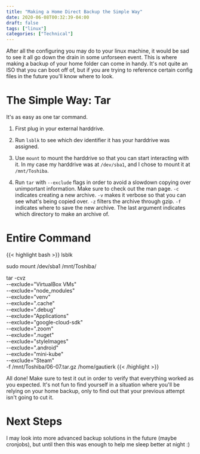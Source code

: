 ```yaml
---
title: "Making a Home Direct Backup the Simple Way"
date: 2020-06-08T00:32:39-04:00
draft: false
tags: ["linux"]
categories: ["Technical"]
---
```


After all the configuring you may do to your linux machine, it would be sad to see it all go down the drain in some unforseen event. This is where making a backup of your home folder can come in handy. It's not quite an ISO that you can boot off of, but if you are trying to reference certain config files in the future you'll know where to look.


# The Simple Way: Tar

It's as easy as one tar command.

1. First plug in your external harddrive.

2. Run `lsblk` to see which dev identifier it has your harddrive was assigned.

3. Use `mount` to mount the harddrive so that you can start interacting with it. In my case my harddrive was at `/dev/sba1`, and I chose to mount it at `/mnt/Toshiba`.

4. Run `tar` with `--exclude` flags in order to avoid a slowdown copying over unimportant information. Make sure to check out the man page. `-c` indicates creating a new archive. `-v` makes it verbose so that you can see what's being copied over. `-z` filters the archive through gzip. `-f` indicates where to save the new archive. The last argument indicates which directory to make an archive of.

# Entire Command

{{< highlight bash >}}
lsblk

sudo mount /dev/sba1 /mnt/Toshiba/

tar -cvz \
--exclude="VirtualBox VMs" \
--exclude="node_modules" \
--exclude="venv" \
--exclude=".cache" \
--exclude=".debug" \
--exclude="Applications" \
--exclude="google-cloud-sdk" \
--exclude=".zoom" \
--exclude=".nuget" \
--exclude="styleImages" \
--exclude=".android" \
--exclude="mini-kube" \
--exclude="Steam" \
-f /mnt/Toshiba/06-07.tar.gz /home/gautierk
{{< /highlight >}}

All done! Make sure to test it out in order to verify that everything worked as you expected. It's not fun to find yourself in a situation where you'll be relying on your home backup, only to find out that your previous attempt isn't going to cut it.

# Next Steps

I may look into more advanced backup solutions in the future (maybe cronjobs), but until then this was enough to help me sleep better at night :)

